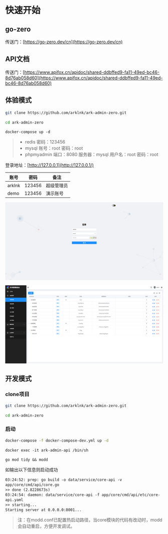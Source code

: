 # 快速开始

## go-zero

传送门：[https://go-zero.dev/cn](https://go-zero.dev/cn)

## API文档

传送门：[https://www.apifox.cn/apidoc/shared-ddbffed9-fa11-49ed-bc46-8d76ab058d60](https://www.apifox.cn/apidoc/shared-ddbffed9-fa11-49ed-bc46-8d76ab058d60)

## 体验模式

```sh
git clone https://github.com/arklnk/ark-admin-zero.git
```

```sh
cd ark-admin-zero
```

```
docker-compose up -d
```

> - redis   密码：123456
> - mysql 账号：root    密码：root
> - phpmyadmin 端口：8080  服务器：mysql  用户名：root  密码：root

登录地址：[http://127.0.0.1](http://127.0.0.1/)

| 账号   | 密码   | 备注       |
| ------ | ------ | ---------- |
| arklnk | 123456 | 超级管理员 |
| demo   | 123456 | 演示账号   |

![login](/images/zero/login.png)

![login](/images/zero/menu.png)

## 开发模式

### clone项目

```sh
git clone https://github.com/arklnk/ark-admin-zero.git
```

```sh
cd ark-admin-zero
```

### 启动

```sh
docker-compose -f docker-compose-dev.yml up -d
```

```
docker exec -it ark-admin-api /bin/sh
```

```
go mod tidy && modd
```

如输出以下信息则启动成功

```
03:24:52: prep: go build -o data/service/core-api -v app/core/cmd/api/core.go
>> done (2.8228673s)
03:24:54: daemon: data/service/core-api -f app/core/cmd/api/etc/core-api.yaml
>> starting...
Starting server at 0.0.0.0:8001...
```

> 注：在modd.conf已配置热启动路径，当core模块的代码有改动时，modd会自动重启，方便开发调试。
